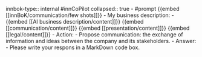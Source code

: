 innbok-type:: internal
#innCoPilot
collapsed:: true
	- #prompt {{embed [[innBoK/communication/few shots]]}}
		- My business description:
		- {{embed [[AI business description/content]]}} {{embed [[communication/content]]}} {{embed [[presentation/content]]}} {{embed [[legal/content]]}}
		- Action:
		- Propose communication: the exchange of information and ideas between the company and its stakeholders.
		- Answer:
		- Please write your respons in a MarkDown code box.




